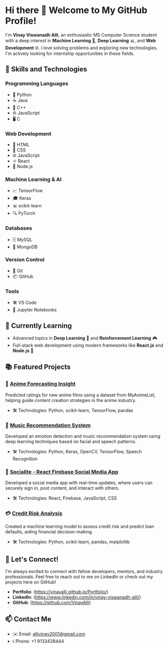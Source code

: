 # Hi there 👋 Welcome to My GitHub Profile!

I'm **Vinay Viswanadh Alli**, an enthusiastic MS Computer Science student with a deep interest in **Machine Learning** 🤖, **Deep Learning** 📊, and **Web Development** 🌐. I love solving problems and exploring new technologies. I'm actively looking for internship opportunities in these fields.

## 🚀 Skills and Technologies

### Programming Languages
- 🐍 Python
- ☕ Java
- 🚀 C++
- 🌐 JavaScript
- 🖥️ C

### Web Development
- 📄 HTML
- 🎨 CSS
- 🌐 JavaScript
- ⚛️ React
- 🌟 Node.js

### Machine Learning & AI
- 📈 TensorFlow
- 🎓 Keras
- 📊 scikit-learn
- 🔍 PyTorch

### Databases
- 🗄️ MySQL
- 🌌 MongoDB

### Version Control
- 🧩 Git
- 📦 GitHub

### Tools
- 🛠️ VS Code
- 📓 Jupyter Notebooks

## 🌱 Currently Learning
- Advanced topics in **Deep Learning** 🔬 and **Reinforcement Learning** 🎮
- Full-stack web development using modern frameworks like **React.js** and **Node.js** 🌟

## 📚 Featured Projects

### 🌟 [Anime Forecasting Insight](https://github.com/Team2Pbdm/ANIMEFORECASTINGINSIGHT)
Predicted ratings for new anime films using a dataset from MyAnimeList, helping guide content creation strategies in the anime industry.
- 🛠️ Technologies: Python, scikit-learn, TensorFlow, pandas

### 🎵 [Music Recommendation System](https://github.com/viswanadhalli/MusicRecommendationSystem)
Developed an emotion detection and music recommendation system using deep learning techniques based on facial and speech patterns.
- 🛠️ Technologies: Python, Keras, OpenCV, TensorFlow, Speech Recognition

### 💬 [Socialite - React Firebase Social Media App](https://react-app-65a17.web.app/)
Developed a social media app with real-time updates, where users can securely sign in, post content, and interact with others.
- 🛠️ Technologies: React, Firebase, JavaScript, CSS

### 💳 [Credit Risk Analysis](https://vinayalli.github.io)
Created a machine learning model to assess credit risk and predict loan defaults, aiding financial decision-making.
- 🛠️ Technologies: Python, scikit-learn, pandas, matplotlib

## 🤝 Let's Connect!
I'm always excited to connect with fellow developers, mentors, and industry professionals. Feel free to reach out to me on LinkedIn or check out my projects here on GitHub!

- **Portfolio**: (https://vinayalli.github.io/Portfolio/)
- **LinkedIn**: (https://www.linkedin.com/in/vinay-viswanadh-alli/)
- **GitHub**: (https://github.com/VinayAlli)

## 📫 Contact Me
- ✉️ Email: allivinay2001@gmail.com
- 📞 Phone: +1 9133438444
